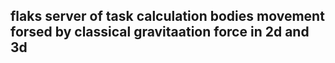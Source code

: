 ## flaks server of task calculation bodies movement forsed by classical gravitaation force in 2d and 3d
